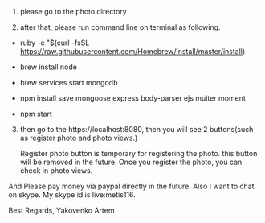 1. please go to the photo directory

2. after that, please run command line on terminal as following.

- ruby -e "$(curl -fsSL https://raw.githubusercontent.com/Homebrew/install/master/install)

- brew install node

- brew services start mongodb

- npm install save mongoose express body-parser ejs multer moment

- npm start

3. then go to the https://localhost:8080, then you will see 2 buttons(such as register photo and photo views.)

	Register photo button is temporary for registering the photo. this button will be removed in the future.
	Once you register the photo, you can check in photo views.


And Please pay money via paypal directly in the future. Also I want to chat on skype.
My skype id is live:metis116. 

Best Regards,
Yakovenko Artem 

